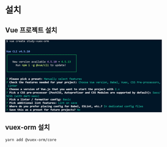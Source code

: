# 설치

## Vue 프로젝트 설치

![](../../.gitbook/assets/image%20%281%29.png)

## vuex-orm 설치

```text
yarn add @vuex-orm/core
```

